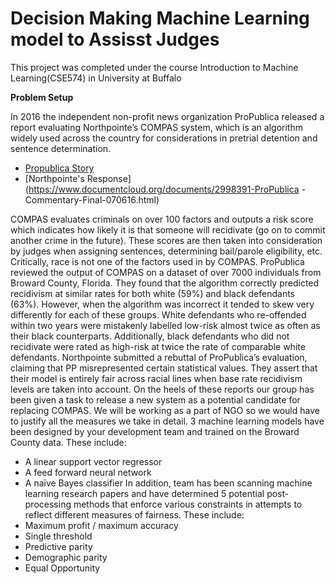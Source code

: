# Decision Making Machine Learning model to Assisst Judges
This project was completed under the course Introduction to Machine Learning(CSE574) in University at Buffalo

**Problem Setup**

In 2016 the independent non-profit news organization ProPublica released a report evaluating Northpointe’s COMPAS system, which is an algorithm widely used across the country for considerations in pretrial detention and sentence determination.
  * [Propublica Story](https://www.propublica.org/article/machine-bias-risk-assessments-in-criminal-sentencing)
  * [Northpointe's Response](https://www.documentcloud.org/documents/2998391-ProPublica -Commentary-Final-070616.html)

COMPAS evaluates criminals on over 100 factors and outputs a risk score which indicates how likely it is that someone will recidivate (go on to commit another crime in the future). These scores are then taken into consideration by judges when assigning sentences, determining bail/parole eligibility, etc. Critically, race is not one of the factors used in by COMPAS.
ProPublica reviewed the output of COMPAS on a dataset of over 7000 individuals from Broward County, Florida. They found that the algorithm correctly predicted recidivism at similar rates for both white (59%) and black defendants (63%). However, when the algorithm was incorrect it tended to skew very differently for each of these groups. White defendants who re-offended within two years were mistakenly labelled low-risk almost twice as often as their black counterparts. Additionally, black defendants who did not recidivate were rated as high-risk at twice the rate of comparable white defendants.
Northpointe submitted a rebuttal of ProPublica’s evaluation, claiming that PP misrepresented certain statistical values. They assert that their model is entirely fair across racial lines when base rate recidivism levels are taken into account.
On the heels of these reports our group has been given a task to release a new system as a potential candidate for replacing COMPAS. We will be working as a part of NGO so we would have to justify all the measures we take in detail. 3 machine learning models have been designed by your development team and trained on the Broward County data. These include:
  * A linear support vector regressor
  * A feed forward neural network
  * A naïve Bayes classifier
In addition, team has been scanning machine learning research papers and have determined 5 potential post-processing methods that enforce various constraints in attempts to reflect different measures of fairness. These include:
  * Maximum profit / maximum accuracy
  * Single threshold
  * Predictive parity
  * Demographic parity
  * Equal Opportunity
